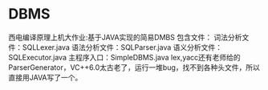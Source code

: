 # DBMS
西电编译原理上机大作业:基于JAVA实现的简易DMBS
包含文件：
词法分析文件：SQLLexer.java
语法分析文件：SQLParser.java
语义分析文件：SQLExecutor.java
主程序入口：SimpleDBMS.java
lex,yacc还有老师给的ParserGenerator，VC++6.0太古老了，运行一堆bug，找不到各种头文件，所以直接用JAVA写了一个。
